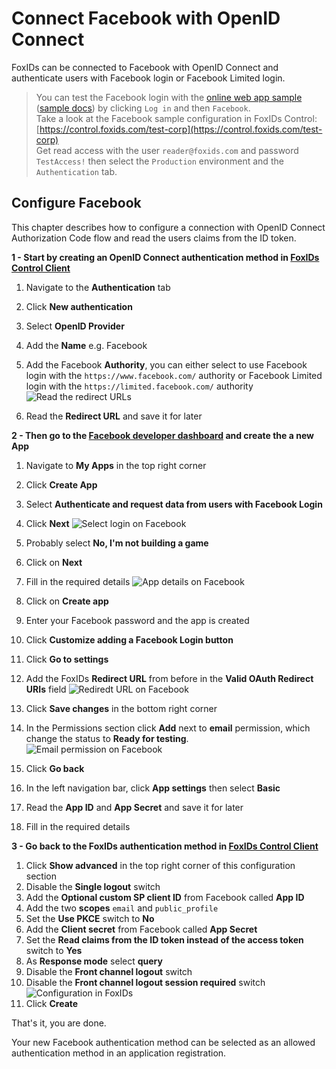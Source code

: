 ﻿# Connect Facebook with OpenID Connect

FoxIDs can be connected to Facebook with OpenID Connect and authenticate users with Facebook login or Facebook Limited login.

> You can test the Facebook login with the [online web app sample](https://aspnetcoreoidcallupsample.itfoxtec.com) ([sample docs](samples.md#aspnetcoreoidcauthcodealluppartiessample)) by clicking `Log in` and then `Facebook`.  
> Take a look at the Facebook sample configuration in FoxIDs Control: [https://control.foxids.com/test-corp](https://control.foxids.com/test-corp)  
> Get read access with the user `reader@foxids.com` and password `TestAccess!` then select the `Production` environment and the `Authentication` tab.

## Configure Facebook

This chapter describes how to configure a connection with OpenID Connect Authorization Code flow and read the users claims from the ID token.

**1 - Start by creating an OpenID Connect authentication method in [FoxIDs Control Client](control.md#foxids-control-client)**

 1. Navigate to the **Authentication** tab
 2. Click **New authentication**
 3. Select **OpenID Provider**
 4. Add the **Name** e.g. Facebook
 5. Add the Facebook **Authority**, you can either select to use Facebook login with the `https://www.facebook.com/` authority or Facebook Limited login with the `https://limited.facebook.com/` authority
 ![Read the redirect URLs](images/howto-oidc-facebook-readredirect.png)

 6. Read the **Redirect URL** and save it for later

**2 - Then go to the [Facebook developer dashboard](https://developers.facebook.com/) and create the a new App**

 1. Navigate to **My Apps** in the top right corner
 2. Click **Create App**
 3. Select **Authenticate and request data from users with Facebook Login**
 4. Click **Next**
 ![Select login on Facebook](images/howto-oidc-facebook-select-login.png)

 5. Probably select **No, I'm not building a game**
 6. Click on **Next**
 7. Fill in the required details
 ![App details on Facebook](images/howto-oidc-facebook-app-details.png)
 8. Click on **Create app**
 
 9. Enter your Facebook password and the app is created 
 10. Click **Customize adding a Facebook Login button**
 11. Click **Go to settings**
 12. Add the FoxIDs **Redirect URL** from before in the **Valid OAuth Redirect URIs** field
 ![Rediredt URL on Facebook](images/howto-oidc-facebook-redirect-url.png)
 13. Click **Save changes** in the bottom right corner
 
 14. In the Permissions section click **Add** next to **email** permission, which change the status to **Ready for testing**.
 ![Email permission on Facebook](images/howto-oidc-facebook-email.png)
  
 15. Click **Go back** 

 16. In the left navigation bar, click **App settings** then select **Basic**
 17. Read the **App ID** and **App Secret** and save it for later
 18. Fill in the required details
 
 **3 - Go back to the FoxIDs authentication method in [FoxIDs Control Client](control.md#foxids-control-client)**

 1. Click **Show advanced** in the top right corner of this configuration section
 2. Disable the **Single logout** switch
 3. Add the **Optional custom SP client ID** from Facebook called **App ID**
 4. Add the two **scopes** `email` and `public_profile`
 5. Set the **Use PKCE** switch to **No**
 6. Add the **Client secret** from Facebook called **App Secret**
 7. Set the **Read claims from the ID token instead of the access token** switch to **Yes**
 8. As **Response mode** select **query**
 9. Disable the **Front channel logout** switch
 10. Disable the **Front channel logout session required** switch
 ![Configuration in FoxIDs](images/howto-oidc-facebook-config.png)
 11. Click **Create**

That's it, you are done.
 
Your new Facebook authentication method can be selected as an allowed authentication method in an application registration.
